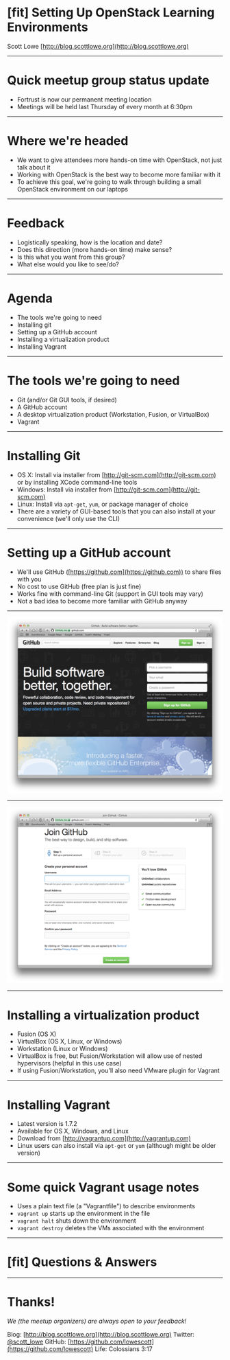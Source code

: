 # [fit] **Setting Up OpenStack Learning Environments**

Scott Lowe
[http://blog.scottlowe.org](http://blog.scottlowe.org)

---
# **Quick meetup group status update**

* Fortrust is now our permanent meeting location
* Meetings will be held last Thursday of every month at 6:30pm

---
# **Where we're headed**

* We want to give attendees more hands-on time with OpenStack, not just talk about it
* Working with OpenStack is the best way to become more familiar with it
* To achieve this goal, we're going to walk through building a small OpenStack environment on our laptops

---
# **Feedback**

* Logistically speaking, how is the location and date?
* Does this direction (more hands-on time) make sense?
* Is this what you want from this group?
* What else would you like to see/do?

---
# **Agenda**

* The tools we're going to need
* Installing git
* Setting up a GitHub account
* Installing a virtualization product
* Installing Vagrant

---
# **The tools we're going to need**

* Git (and/or Git GUI tools, if desired)
* A GitHub account
* A desktop virtualization product (Workstation, Fusion, or VirtualBox)
* Vagrant

---
# **Installing Git**

* OS X: Install via installer from [http://git-scm.com](http://git-scm.com) or by installing XCode command-line tools
* Windows: Install via installer from [http://git-scm.com](http://git-scm.com)
* Linux: Install via `apt-get`, `yum`, or package manager of choice
* There are a variety of GUI-based tools that you can also install at your convenience (we'll only use the CLI)

---
# **Setting up a GitHub account**

* We'll use GitHub ([https://github.com](https://github.com)) to share files with you
* No cost to use GitHub (free plan is just fine)
* Works fine with command-line Git (support in GUI tools may vary)
* Not a bad idea to become more familiar with GitHub anyway

---

![inline](github-home-page.png)

---

![inline](github-sign-up.png)

---
# **Installing a virtualization product**

* Fusion (OS X)
* VirtualBox (OS X, Linux, or Windows)
* Workstation (Linux or Windows)
* VirtualBox is free, but Fusion/Workstation will allow use of nested hypervisors (helpful in this use case)
* If using Fusion/Workstation, you'll also need VMware plugin for Vagrant

---
# **Installing Vagrant**

* Latest version is 1.7.2
* Available for OS X, Windows, and Linux
* Download from [http://vagrantup.com](http://vagrantup.com)
* Linux users can also install via `apt-get` or `yum` (although might be older version)

---
# **Some quick Vagrant usage notes**

* Uses a plain text file (a "Vagrantfile") to describe environments
* `vagrant up` starts up the environment in the file
* `vagrant halt` shuts down the environment
* `vagrant destroy` deletes the VMs associated with the environment

---
# [fit] **Questions & Answers**

---

# **Thanks!**

_We (the meetup organizers) are always open to your feedback!_

Blog: [http://blog.scottlowe.org](http://blog.scottlowe.org)
Twitter: [@scott_lowe](https://twitter.com/scott_lowe)
GitHub: [https://github.com/lowescott](https://github.com/lowescott)
Life: Colossians 3:17
